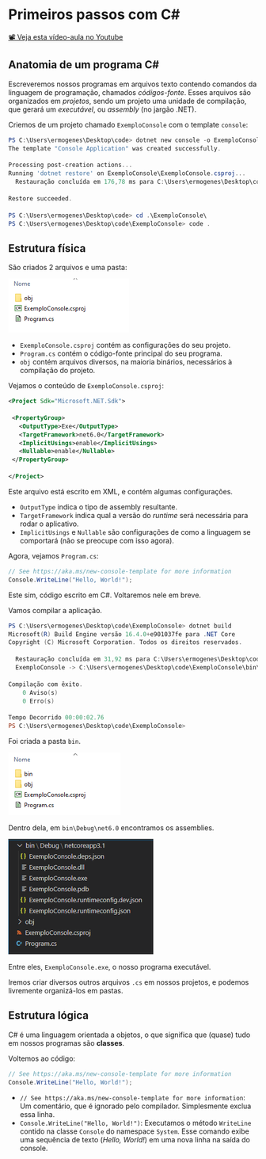 # Primeiros passos com C#

[📽 Veja esta vídeo-aula no Youtube](https://youtu.be/ersRRa5ymfo)

## Anatomia de um programa C#

Escreveremos nossos programas em arquivos texto contendo comandos da linguagem de programação, chamados _códigos-fonte_. Esses arquivos são organizados em _projetos_, sendo um projeto uma unidade de compilação, que gerará um _executável_, ou _assembly_ (no jargão .NET).

Criemos de um projeto chamado `ExemploConsole` com o template `console`:

```powershell
PS C:\Users\ermogenes\Desktop\code> dotnet new console -o ExemploConsole
The template "Console Application" was created successfully.

Processing post-creation actions...
Running 'dotnet restore' on ExemploConsole\ExemploConsole.csproj...
  Restauração concluída em 176,78 ms para C:\Users\ermogenes\Desktop\code\ExemploConsole\ExemploConsole.csproj.

Restore succeeded.

PS C:\Users\ermogenes\Desktop\code> cd .\ExemploConsole\
PS C:\Users\ermogenes\Desktop\code\ExemploConsole> code .
```

## Estrutura física

São criados 2 arquivos e uma pasta:

![](000031.png)

- `ExemploConsole.csproj` contém as configurações do seu projeto.
- `Program.cs` contém o código-fonte principal do seu programa.
- `obj` contém arquivos diversos, na maioria binários, necessários à compilação do projeto.

Vejamos o conteúdo de `ExemploConsole.csproj`:

```xml
<Project Sdk="Microsoft.NET.Sdk">

 <PropertyGroup>
   <OutputType>Exe</OutputType>
   <TargetFramework>net6.0</TargetFramework>
   <ImplicitUsings>enable</ImplicitUsings>
   <Nullable>enable</Nullable>
 </PropertyGroup>

</Project>
```

Este arquivo está escrito em XML, e contém algumas configurações.

- `OutputType` indica o tipo de assembly resultante.
- `TargetFramework` indica qual a versão do _runtime_ será necessária para rodar o aplicativo.
- `ImplicitUsings` e `Nullable` são configurações de como a linguagem se comportará (não se preocupe com isso agora).

Agora, vejamos `Program.cs`:

```cs
// See https://aka.ms/new-console-template for more information
Console.WriteLine("Hello, World!");
```

Este sim, código escrito em C#. Voltaremos nele em breve.

Vamos compilar a aplicação.

```powershell
PS C:\Users\ermogenes\Desktop\code\ExemploConsole> dotnet build
Microsoft(R) Build Engine versão 16.4.0+e901037fe para .NET Core
Copyright (C) Microsoft Corporation. Todos os direitos reservados.

  Restauração concluída em 31,92 ms para C:\Users\ermogenes\Desktop\code\ExemploConsole\ExemploConsole.csproj.
  ExemploConsole -> C:\Users\ermogenes\Desktop\code\ExemploConsole\bin\Debug\netcoreapp3.1\ExemploConsole.dll

Compilação com êxito.
    0 Aviso(s)
    0 Erro(s)

Tempo Decorrido 00:00:02.76
PS C:\Users\ermogenes\Desktop\code\ExemploConsole>
```

Foi criada a pasta `bin`.

![](000032.png)

Dentro dela, em `bin\Debug\net6.0` encontramos os assemblies.

![](000033.png)

Entre eles, `ExemploConsole.exe`, o nosso programa executável.

Iremos criar diversos outros arquivos `.cs` em nossos projetos, e podemos livremente organizá-los em pastas.

## Estrutura lógica

C# é uma linguagem orientada a objetos, o que significa que (quase) tudo em nossos programas são **classes**.

Voltemos ao código:

```cs
// See https://aka.ms/new-console-template for more information
Console.WriteLine("Hello, World!");
```

- `// See https://aka.ms/new-console-template for more information`: Um comentário, que é ignorado pelo compilador. Simplesmente exclua essa linha.
- `Console.WriteLine("Hello, World!")`: Executamos o método `WriteLine` contido na classe `Console` do namespace `System`. Esse comando exibe uma sequência de texto (_Hello, World!_) em uma nova linha na saída do console.
